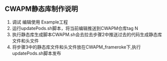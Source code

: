 ## CWAPM静态库制作说明

1. 调试 编辑使用 Example工程
2. 运行updatePods.sh脚本，将当前编辑推送到CWAPM仓库tag N
3. 执行静态库生成脚本CWAPM.sh会去拉去步骤2中推送过去的代码生成静态库文件和头文件
4. 将步骤3中的静态库文件和头文件放在CWAPM_frameroke下,执行updatePods.sh脚本发布
